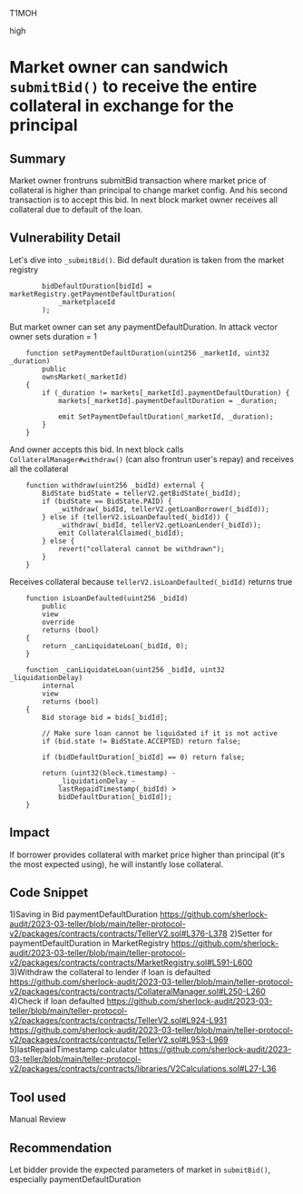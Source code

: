 T1MOH

high

# Market owner can sandwich `submitBid()` to receive the entire collateral in exchange for the principal

## Summary
Market owner frontruns submitBid transaction where market price of collateral is higher than principal to change market config. And his second transaction is to accept this bid. In next block market owner receives all collateral due to default of the loan.

## Vulnerability Detail
Let's dive into `_submitBid()`. Bid default duration is taken from the market registry
```solidity
        bidDefaultDuration[bidId] = marketRegistry.getPaymentDefaultDuration(
            _marketplaceId
        );
```
But market owner can set any paymentDefaultDuration. In attack vector owner sets duration = 1
```solidity
    function setPaymentDefaultDuration(uint256 _marketId, uint32 _duration)
        public
        ownsMarket(_marketId)
    {
        if (_duration != markets[_marketId].paymentDefaultDuration) {
            markets[_marketId].paymentDefaultDuration = _duration;

            emit SetPaymentDefaultDuration(_marketId, _duration);
        }
    }
```

And owner accepts this bid. In next block calls `CollateralManager#withdraw()` (can also frontrun user's repay) and receives all the collateral
```solidity
    function withdraw(uint256 _bidId) external {
        BidState bidState = tellerV2.getBidState(_bidId);
        if (bidState == BidState.PAID) {
            _withdraw(_bidId, tellerV2.getLoanBorrower(_bidId));
        } else if (tellerV2.isLoanDefaulted(_bidId)) {
            _withdraw(_bidId, tellerV2.getLoanLender(_bidId));
            emit CollateralClaimed(_bidId);
        } else {
            revert("collateral cannot be withdrawn");
        }
    }
```
Receives collateral because `tellerV2.isLoanDefaulted(_bidId)` returns true
```solidity
    function isLoanDefaulted(uint256 _bidId)
        public
        view
        override
        returns (bool)
    {
        return _canLiquidateLoan(_bidId, 0);
    }

    function _canLiquidateLoan(uint256 _bidId, uint32 _liquidationDelay)
        internal
        view
        returns (bool)
    {
        Bid storage bid = bids[_bidId];

        // Make sure loan cannot be liquidated if it is not active
        if (bid.state != BidState.ACCEPTED) return false;

        if (bidDefaultDuration[_bidId] == 0) return false;

        return (uint32(block.timestamp) -
            _liquidationDelay -
            lastRepaidTimestamp(_bidId) >
            bidDefaultDuration[_bidId]);
    }
```
## Impact
If borrower provides collateral with market price higher than principal (it's the most expected using), he will instantly lose collateral.

## Code Snippet
1)Saving in Bid paymentDefaultDuration https://github.com/sherlock-audit/2023-03-teller/blob/main/teller-protocol-v2/packages/contracts/contracts/TellerV2.sol#L376-L378
2)Setter for paymentDefaultDuration in MarketRegistry https://github.com/sherlock-audit/2023-03-teller/blob/main/teller-protocol-v2/packages/contracts/contracts/MarketRegistry.sol#L591-L600
3)Withdraw the collateral to lender if loan is defaulted https://github.com/sherlock-audit/2023-03-teller/blob/main/teller-protocol-v2/packages/contracts/contracts/CollateralManager.sol#L250-L260
4)Check if loan defaulted https://github.com/sherlock-audit/2023-03-teller/blob/main/teller-protocol-v2/packages/contracts/contracts/TellerV2.sol#L924-L931
https://github.com/sherlock-audit/2023-03-teller/blob/main/teller-protocol-v2/packages/contracts/contracts/TellerV2.sol#L953-L969
5)lastRepaidTimestamp calculator https://github.com/sherlock-audit/2023-03-teller/blob/main/teller-protocol-v2/packages/contracts/contracts/libraries/V2Calculations.sol#L27-L36

## Tool used

Manual Review

## Recommendation
Let bidder provide the expected parameters of market in `submitBid()`, especially paymentDefaultDuration